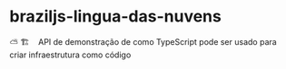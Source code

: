# braziljs-lingua-das-nuvens
⛅ 🏗️  ‎‎‏‏‎ ‎‏‏‎ ‎‏‏‎ ‎API de demonstração de como TypeScript pode ser usado para criar infraestrutura como código
